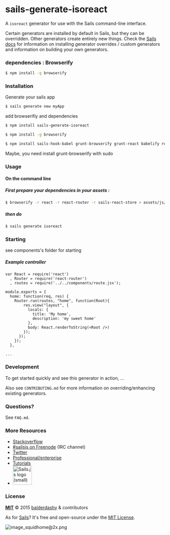 # sails-generate-isoreact

A `isoreact` generator for use with the Sails command-line interface.

Certain generators are installed by default in Sails, but they can be overridden.  Other generators create entirely new things.  Check the [Sails docs](http://sailsjs.org/#!documentation) for information on installing generator overrides / custom generators and information on building your own generators.



### dependencies : Browserify
```sh
$ npm install -g browserify
```


### Installation

Generate your sails app
```sh
$ sails generate new myApp
```

add browserifiy and dependencies
```sh
$ npm install sails-generate-isoreact

$ npm install -g browserify

$ npm install sails-hook-babel grunt-browserify grunt-react babelify react react-router sails-react-store --save

```

Maybe, you need install grunt-browserify with sudo


### Usage

#### On the command line

##### First prepare your dependencies in your assets :
```sh
$ browserify -r react -r react-router -r sails-react-store > assets/js/dependencies/build.js
```
##### then do
```sh
$ sails generate isoreact
```


### Starting
see components's folder for starting

##### Example controller
```
var React = require('react')
  , Router = require('react-router')
  , routes = require('../../components/route.jsx');

module.exports = {
  home: function(req, res) {
    Router.run(routes, "home", function(Root){
        res.view("layout", {
          locals: {
            title: 'My home',
            description: 'my sweet home'
          },
          body: React.renderToString(<Root />)
        });
      });
    });
  },

...

```




### Development

To get started quickly and see this generator in action, ...

Also see `CONTRIBUTING.md` for more information on overriding/enhancing existing generators.



### Questions?

See `FAQ.md`.



### More Resources

- [Stackoverflow](http://stackoverflow.com/questions/tagged/sails.js)
- [#sailsjs on Freenode](http://webchat.freenode.net/) (IRC channel)
- [Twitter](https://twitter.com/sailsjs)
- [Professional/enterprise](https://github.com/balderdashy/sails-docs/blob/master/FAQ.md#are-there-professional-support-options)
- [Tutorials](https://github.com/balderdashy/sails-docs/blob/master/FAQ.md#where-do-i-get-help)
- <a href="http://sailsjs.org" target="_blank" title="Node.js framework for building realtime APIs."><img src="https://github-camo.global.ssl.fastly.net/9e49073459ed4e0e2687b80eaf515d87b0da4a6b/687474703a2f2f62616c64657264617368792e6769746875622e696f2f7361696c732f696d616765732f6c6f676f2e706e67" width=60 alt="Sails.js logo (small)"/></a>


### License

**[MIT](./LICENSE)**
&copy; 2015 [balderdashy](http://github.com/balderdashy) & contributors

As for [Sails](http://sailsjs.org)?  It's free and open-source under the [MIT License](http://sails.mit-license.org/).

![image_squidhome@2x.png](http://i.imgur.com/RIvu9.png)
